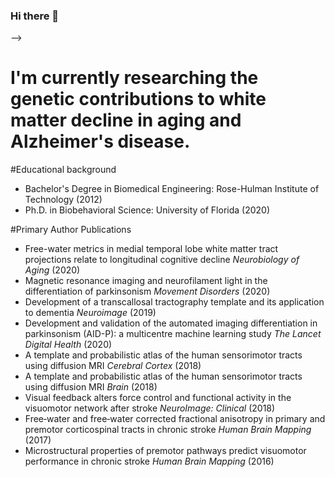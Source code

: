 ### Hi there 👋
-->
# I'm currently researching the genetic contributions to white matter decline in aging and Alzheimer's disease. 

#Educational background
* Bachelor's Degree in Biomedical Engineering: Rose-Hulman Institute of Technology (2012)
* Ph.D. in Biobehavioral Science: University of Florida (2020)


#Primary Author Publications
* Free-water metrics in medial temporal lobe white matter tract projections relate to longitudinal cognitive decline *Neurobiology of Aging* (2020)
* Magnetic resonance imaging and neurofilament light in the differentiation of parkinsonism *Movement Disorders* (2020)
* Development of a transcallosal tractography template and its application to dementia *Neuroimage* (2019)
* Development and validation of the automated imaging differentiation in parkinsonism (AID-P): a multicentre machine learning study *The Lancet Digital Health* (2020)
* A template and probabilistic atlas of the human sensorimotor tracts using diffusion MRI *Cerebral Cortex* (2018)
* A template and probabilistic atlas of the human sensorimotor tracts using diffusion MRI *Brain* (2018)
* Visual feedback alters force control and functional activity in the visuomotor network after stroke *NeuroImage: Clinical* (2018)
* Free‐water and free‐water corrected fractional anisotropy in primary and premotor corticospinal tracts in chronic stroke *Human Brain Mapping* (2017)
* Microstructural properties of premotor pathways predict visuomotor performance in chronic stroke *Human Brain Mapping* (2016)

